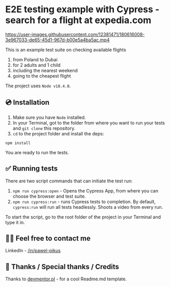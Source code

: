 # E2E testing example with Cypress - search for a flight at expedia.com

https://user-images.githubusercontent.com/12381471/180616008-3e967033-de65-45d1-967d-b00e5a4ba5ac.mp4

This is an example test suite on checking available flights

1. from Poland to Dubai
2. for 2 adults and 1 child
3. including the nearest weekend
4. going to the cheapest flight

The project uses `Node v18.4.0`.

## 💿 Installation

1. Make sure you have `Node` installed.
2. In your Terminal, got to the folder from where you want to run your tests and `git clone` this repository.
3. `cd` to the project folder and install the deps:

`npm install`

You are ready to run the tests.

## ✅ Running tests

There are two script commands that can initiate the test run:

1. `npm run cypress:open` - Opens the Cypress App, from where you can choose the browser and test suite.
2. `npm run cypress:run` - runs Cypress tests to completion. By default, `cypress:run` will run all tests headlessly. Shoots a video from every run.

To start the script, go to the root folder of the project in your Terminal and type it in.

## 🙋‍♂️ Feel free to contact me

LinkedIn - [/in/pawel-pikus](https://www.linkedin.com/in/pawel-pikus/)

## 👏 Thanks / Special thanks / Credits

Thanks to [devmentor.pl](https://devmentor.pl/) - for a cool Readme.md template.
